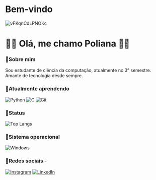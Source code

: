 # Bem-vindo

  ![vFKqnCdLPNOKc](https://github.com/polianasmt/polianasmt/assets/165100641/2ec1f71e-1f4a-43ca-8bc4-137e45bc5220)

# 💙🩵 Olá, me chamo Poliana 💙🩵

### 🩵Sobre mim
Sou estudante de ciência da computação, atualmente no 3° semestre.
Amante de tecnologia desde sempre. 

### 🩵Atualmente aprendendo

![Python](https://img.shields.io/badge/python-5391c7?style=for-the-badge&logo=python&logoColor=fff)
![C](https://img.shields.io/badge/C-5391c7?style=for-the-badge&logo=c&logoColor=white)
![Git](https://img.shields.io/badge/GIT-5391c7?style=for-the-badge&logo=git&logoColor=white)

### 🩵Status
![Top Langs](https://github-readme-stats-git-masterrstaa-rickstaa.vercel.app/api/top-langs/?username=polianasmt&layout=compact&bg_color=5391c7&border_color=30A3DC&title_color=fff&text_color=fff)

### 🩵Sistema operacional
![Windows](https://img.shields.io/badge/Windows-5391c7?style=for-the-badge&logo=windows&logoColor=fff)

### 🩵Redes sociais -
[![Instagram](https://img.shields.io/badge/Instagram-5391c7?style=for-the-badge&logo=instagram&logoColor=fff)](https://www.instagram.com/natorishige_/?next=%2F) [![LinkedIn](https://img.shields.io/badge/LinkedIn-5391c7?style=for-the-badge&logo=linkedin&logoColor=white)](www.linkedin.com/in/poliana-santos-miranda-52579a22b)
